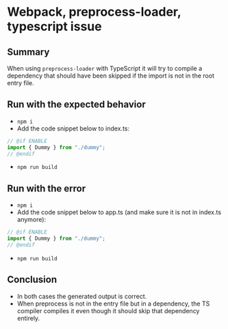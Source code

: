 # Webpack, preprocess-loader, typescript issue

## Summary
When using `preprocess-loader` with TypeScript it will try to compile a dependency that should have been skipped if the import is not in the root entry file. 

## Run with the expected behavior
* `npm i`
* Add the code snippet below to index.ts:
```ts
// @if ENABLE
import { Dummy } from "./dummy";
// @endif
```
* `npm run build`

## Run with the error
* `npm i`
* Add the code snippet below to app.ts (and make sure it is not in index.ts anymore):
```ts
// @if ENABLE
import { Dummy } from "./dummy";
// @endif
```
* `npm run build`

## Conclusion
* In both cases the generated output is correct.
* When preprocess is not in the entry file but in a dependency, the TS compiler compiles it even though it should skip that dependency entirely.